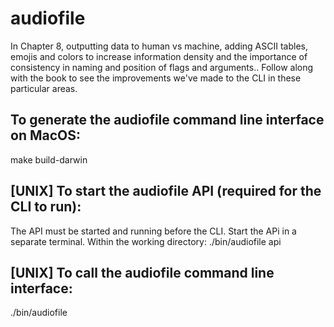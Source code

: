 # audiofile
In Chapter 8, outputting data to human vs machine, adding ASCII tables, emojis and colors to increase information density and the importance of consistency in naming and position of flags and arguments..  Follow along with the book to see the improvements we've made to the CLI in these particular areas.

## To generate the audiofile command line interface on MacOS:
make build-darwin

## [UNIX] To start the audiofile API (required for the CLI to run):
The API must be started and running before the CLI.  Start the APi in a separate terminal.  Within the working directory:
./bin/audiofile api

## [UNIX] To call the audiofile command line interface:
./bin/audiofile

